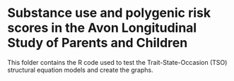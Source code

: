 # Substance use and polygenic risk scores in the Avon Longitudinal Study of Parents and Children
This folder contains the R code used to test the Trait-State-Occasion (TSO) structural equation models and create the graphs. 
